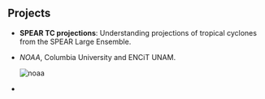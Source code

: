 

## Projects

- **SPEAR TC projections**: Understanding projections of tropical cyclones from the SPEAR Large Ensemble.
- _NOAA_, Columbia University and ENCiT UNAM.

  ![noaa](imgs/proyecto_noaa_mapp.png)

- 

